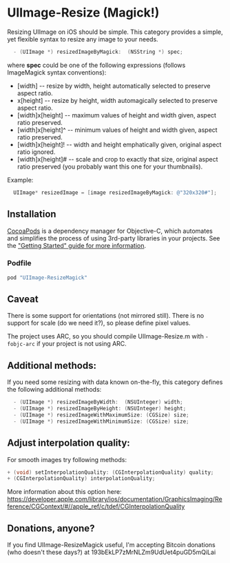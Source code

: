 UIImage-Resize (Magick!)
========================

Resizing UIImage on iOS should be simple. This category provides a simple, yet flexible syntax to resize any image to your needs.

```objective-c
  - (UIImage *) resizedImageByMagick:  (NSString *) spec;
```

where **spec** could be one of the following expressions (follows ImageMagick syntax conventions):

- [width] -- resize by width, height automatically selected to preserve aspect ratio.
- x[height] -- resize by height, width automagically selected to preserve aspect ratio.
- [width]x[height] -- maximum values of height and width given, aspect ratio preserved.
- [width]x[height]^ -- minimum values of height and width given, aspect ratio preserved.
- [width]x[height]! -- width and height emphatically given, original aspect ratio ignored.
- [width]x[height]# -- scale and crop to exactly that size, original aspect ratio preserved (you probably want this one for your thumbnails).

Example:

```objective-c
  UIImage* resizedImage = [image resizedImageByMagick: @"320x320#"];
```

Installation
------------

[CocoaPods](http://cocoapods.org) is a dependency manager for Objective-C, which automates and simplifies the process of using 3rd-party libraries in your projects. See the ["Getting Started" guide for more information](https://github.com/AFNetworking/AFNetworking/wiki/Getting-Started-with-AFNetworking).

### Podfile

```ruby
pod "UIImage-ResizeMagick"
```

Caveat
------

There is some support for orientations (not mirrored still). There is no support for scale (do we need it?), so please define pixel values.

The project uses ARC, so you should compile UIImage-Resize.m with ```-fobjc-arc``` if your project is not using ARC.

Additional methods:
-------------------

If you need some resizing with data known on-the-fly, this category defines the following additional methods:

```objective-c
  - (UIImage *) resizedImageByWidth:  (NSUInteger) width;
  - (UIImage *) resizedImageByHeight: (NSUInteger) height;
  - (UIImage *) resizedImageWithMaximumSize: (CGSize) size;
  - (UIImage *) resizedImageWithMinimumSize: (CGSize) size;
```

Adjust interpolation quality:
-----------------------------
For smooth images try following methods:

```objective-c
+ (void) setInterpolationQuality: (CGInterpolationQuality) quality;
+ (CGInterpolationQuality) interpolationQuality;
```

More information about this option here:
https://developer.apple.com/library/ios/documentation/GraphicsImaging/Reference/CGContext/#//apple_ref/c/tdef/CGInterpolationQuality

## Donations, anyone?

If you find UIImage-ResizeMagick useful, I'm accepting Bitcoin donations (who doesn't these days?) at 193bEkLP7zMrNLZm9UdUet4puGD5mQiLai
